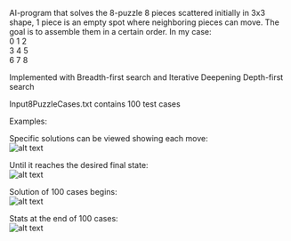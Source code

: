 AI-program that solves the 8-puzzle 
8 pieces scattered initially in 3x3 shape, 1 piece is an empty spot where neighboring pieces can move. The goal is to assemble them in a certain order.
In my case:  
0 1 2  
3 4 5  
6 7 8  

Implemented with Breadth-first search and Iterative Deepening Depth-first search

Input8PuzzleCases.txt contains 100 test cases

Examples:

Specific solutions can be viewed showing each move:  
![alt text](https://github.com/LuckyKot/BFS_IDDFS/blob/3f0dcf7cc4cf3fa4d845691c18feb8b28952844e/example1.png)

Until it reaches the desired final state:  
![alt text](https://github.com/LuckyKot/BFS_IDDFS/blob/3f0dcf7cc4cf3fa4d845691c18feb8b28952844e/example2.png)

Solution of 100 cases begins:  
![alt text](https://github.com/LuckyKot/BFS_IDDFS/blob/3f0dcf7cc4cf3fa4d845691c18feb8b28952844e/example3.png)

Stats at the end of 100 cases:  
![alt text](https://github.com/LuckyKot/BFS_IDDFS/blob/3f0dcf7cc4cf3fa4d845691c18feb8b28952844e/example4.png)
